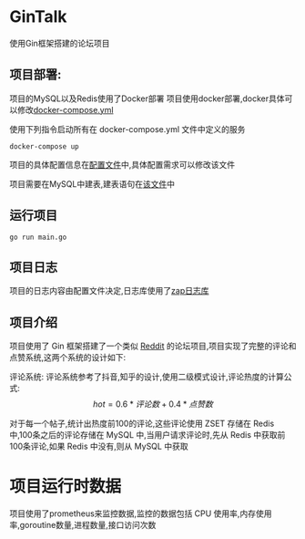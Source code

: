# GinTalk
使用Gin框架搭建的论坛项目

## 项目部署:
项目的MySQL以及Redis使用了Docker部署
项目使用docker部署,docker具体可以修改[docker-compose.yml](docker-compose.yml)

使用下列指令启动所有在 docker-compose.yml 文件中定义的服务
```shell
docker-compose up
```

项目的具体配置信息在[配置文件](./conf/config.yaml)中,具体配置需求可以修改该文件

项目需要在MySQL中建表,建表语句在[该文件](./model/create_table.sql)中

## 运行项目
```shell
go run main.go
```

## 项目日志
项目的日志内容由配置文件决定,日志库使用了[zap日志库](https://github.com/uber-go/zap)

## 项目介绍
项目使用了 Gin 框架搭建了一个类似 [Reddit](https://www.reddit.com/) 的论坛项目,项目实现了完整的评论和点赞系统,这两个系统的设计如下:

评论系统:
评论系统参考了抖音,知乎的设计,使用二级模式设计,评论热度的计算公式:
$$
hot = 0.6 * 评论数 + 0.4 * 点赞数
$$

对于每一个帖子,统计出热度前100的评论,这些评论使用 ZSET 存储在 Redis 中,100条之后的评论存储在 MySQL 中,当用户请求评论时,先从 Redis 中获取前100条评论,如果 Redis 中没有,则从 MySQL 中获取

# 项目运行时数据
项目使用了prometheus来监控数据,监控的数据包括 CPU 使用率,内存使用率,goroutine数量,进程数量,接口访问次数
